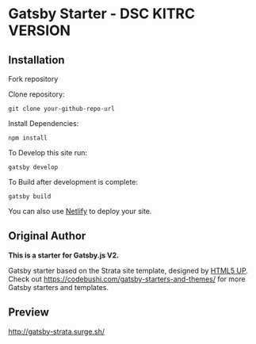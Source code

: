 # Gatsby Starter - DSC KITRC VERSION

## Installation

Fork repository

Clone repository:

    git clone your-github-repo-url

Install Dependencies:

    npm install

To Develop this site run:

    gatsby develop

To Build after development is complete:

    gatsby build

You can also use [Netlify](https://www.netlify.com/) to deploy your site.

## Original Author

**This is a starter for Gatsby.js V2.**

Gatsby starter based on the Strata site template, designed by [HTML5 UP](https://html5up.net/strata). Check out https://codebushi.com/gatsby-starters-and-themes/ for more Gatsby starters and templates.

## Preview

http://gatsby-strata.surge.sh/

